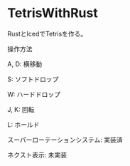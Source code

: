 # TetrisWithRust
RustとIcedでTetrisを作る。

操作方法

A, D: 横移動

S: ソフトドロップ

W: ハードドロップ

J, K: 回転

L: ホールド


スーパーローテーションシステム: 実装済

ネクスト表示: 未実装
